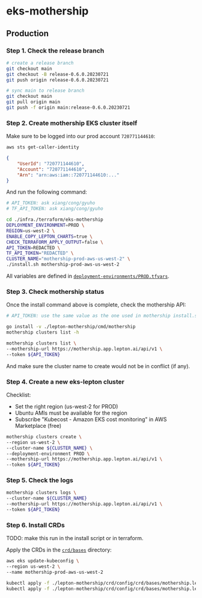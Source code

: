 # eks-mothership

## Production

### Step 1. Check the release branch

```bash
# create a release branch
git checkout main
git checkout -B release-0.6.0.20230721
git push origin release-0.6.0.20230721

# sync main to release branch
git checkout main
git pull origin main
git push -f origin main:release-0.6.0.20230721
```

### Step 2. Create mothership EKS cluster itself

Make sure to be logged into our prod account `720771144610`:

```bash
aws sts get-caller-identity
```

```json
{
    "UserId": "720771144610",
    "Account": "720771144610",
    "Arn": "arn:aws:iam::720771144610:..."
}
```

And run the following command:

```bash
# API_TOKEN: ask xiang/cong/gyuho
# TF_API_TOKEN: ask xiang/cong/gyuho

cd ./infra./terraform/eks-mothership
DEPLOYMENT_ENVIRONMENT=PROD \
REGION=us-west-2 \
ENABLE_COPY_LEPTON_CHARTS=true \
CHECK_TERRAFORM_APPLY_OUTPUT=false \
API_TOKEN=REDACTED \
TF_API_TOKEN="REDACTED" \
CLUSTER_NAME="mothership-prod-aws-us-west-2" \
./install.sh mothership-prod-aws-us-west-2
```

All variables are defined in [`deployment-environments/PROD.tfvars`](./deployment-environments/PROD.tfvars).

### Step 3. Check mothership status

Once the install command above is complete, check the mothership API:

```bash
# API_TOKEN: use the same value as the one used in mothership install.sh

go install -v ./lepton-mothership/cmd/mothership
mothership clusters list -h

mothership clusters list \
--mothership-url https://mothership.app.lepton.ai/api/v1 \
--token ${API_TOKEN}
```

And make sure the cluster name to create would not be in conflict (if any).

### Step 4. Create a new eks-lepton cluster

Checklist:

- Set the right region (us-west-2 for PROD)
- Ubuntu AMIs must be available for the region
- Subscribe "Kubecost - Amazon EKS cost monitoring" in AWS Marketplace (free)

```bash
mothership clusters create \
--region us-west-2 \
--cluster-name ${CLUSTER_NAME} \
--deployment-environment PROD \
--mothership-url https://mothership.app.lepton.ai/api/v1 \
--token ${API_TOKEN}
```

### Step 5. Check the logs

```bash
mothership clusters logs \
--cluster-name ${CLUSTER_NAME}
--mothership-url https://mothership.app.lepton.ai/api/v1 \
--token ${API_TOKEN}
```

### Step 6. Install CRDs

TODO: make this run in the install script or in terraform.

Apply the CRDs in the [`crd/bases`](../../../lepton-mothership/crd/config/crd/bases) directory:

```bash
aws eks update-kubeconfig \
--region us-west-2 \
--name mothership-prod-aws-us-west-2

kubectl apply -f ./lepton-mothership/crd/config/crd/bases/mothership.lepton.ai_leptonclusters.yaml
kubectl apply -f ./lepton-mothership/crd/config/crd/bases/mothership.lepton.ai_leptonworkspaces.yaml
```
